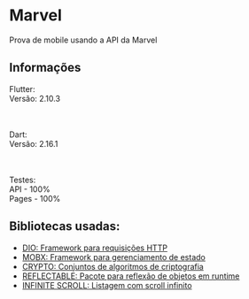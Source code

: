 # Marvel
<p>Prova de mobile usando a API da Marvel</p>

## Informações

Flutter:
<br>
Versão: 2.10.3

<br><br>
Dart:
<br>
Versão: 2.16.1

<br><br>
Testes:
<br>
API - 100%
<br>
Pages - 100%

## Bibliotecas usadas:

- [DIO: Framework para requisições HTTP](https://pub.dev/packages/dio)
- [MOBX: Framework para gerenciamento de estado](https://pub.dev/packages/mobx)
- [CRYPTO: Conjuntos de algoritmos de criptografia](https://pub.dev/packages/crypto)
- [REFLECTABLE: Pacote para reflexão de objetos em runtime](https://pub.dev/packages/reflectable)
- [INFINITE SCROLL: Listagem com scroll infinito](https://pub.dev/packages/infinite_scroll_pagination)